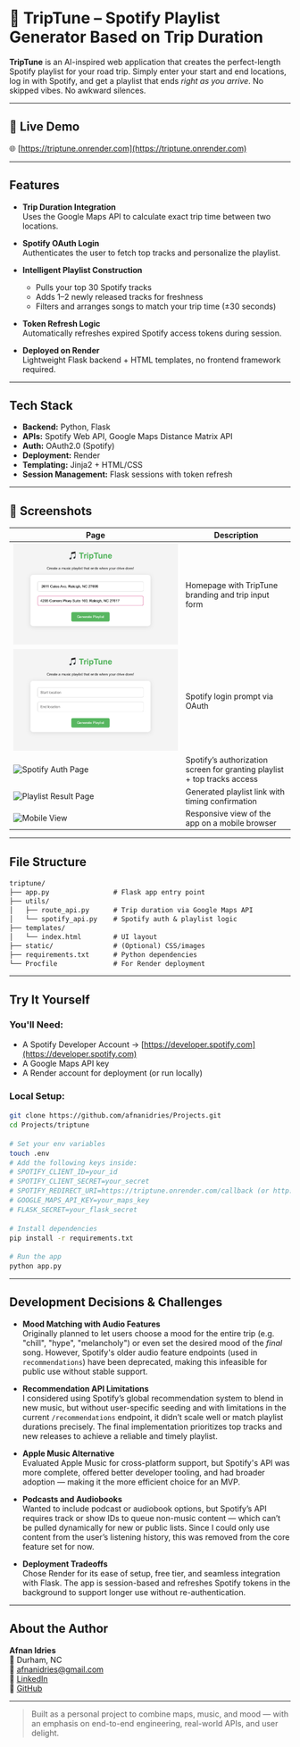 # 🎵 TripTune – Spotify Playlist Generator Based on Trip Duration

**TripTune** is an AI-inspired web application that creates the perfect-length Spotify playlist for your road trip. Simply enter your start and end locations, log in with Spotify, and get a playlist that ends *right as you arrive*. No skipped vibes. No awkward silences.

---

## 🚀 Live Demo  
🌐 [https://triptune.onrender.com](https://triptune.onrender.com)

---

## Features

- **Trip Duration Integration**  
  Uses the Google Maps API to calculate exact trip time between two locations.

- **Spotify OAuth Login**  
  Authenticates the user to fetch top tracks and personalize the playlist.

- **Intelligent Playlist Construction**  
  - Pulls your top 30 Spotify tracks  
  - Adds 1–2 newly released tracks for freshness  
  - Filters and arranges songs to match your trip time (±30 seconds)

- **Token Refresh Logic**  
  Automatically refreshes expired Spotify access tokens during session.

- **Deployed on Render**  
  Lightweight Flask backend + HTML templates, no frontend framework required.

---

## Tech Stack

- **Backend:** Python, Flask  
- **APIs:** Spotify Web API, Google Maps Distance Matrix API  
- **Auth:** OAuth2.0 (Spotify)  
- **Deployment:** Render  
- **Templating:** Jinja2 + HTML/CSS  
- **Session Management:** Flask sessions with token refresh

---

## 📸 Screenshots

| Page                              | Description                                                             |
|-----------------------------------|-------------------------------------------------------------------------|
| ![Landing Page](../CoffeeMaker/images/TripTuneFillForm.png)    | Homepage with TripTune branding and trip input form                    |
| ![Login Page](../CoffeeMaker/images/TripTuneHomepage.png)         | Spotify login prompt via OAuth                                         |
| ![Spotify Auth Page](screenshots/spotify-auth.png)| Spotify’s authorization screen for granting playlist + top tracks access |
| ![Playlist Result Page](screenshots/playlist-result.png) | Generated playlist link with timing confirmation                      |
| ![Mobile View](screenshots/mobile-view.png)       | Responsive view of the app on a mobile browser                         |

---

## File Structure

```
triptune/
├── app.py                # Flask app entry point
├── utils/
│   ├── route_api.py      # Trip duration via Google Maps API
│   └── spotify_api.py    # Spotify auth & playlist logic
├── templates/
│   └── index.html        # UI layout
├── static/               # (Optional) CSS/images
├── requirements.txt      # Python dependencies
└── Procfile              # For Render deployment
```

---

## Try It Yourself

### You'll Need:
- A Spotify Developer Account → [https://developer.spotify.com](https://developer.spotify.com)
- A Google Maps API key
- A Render account for deployment (or run locally)

### Local Setup:
```bash
git clone https://github.com/afnanidries/Projects.git
cd Projects/triptune

# Set your env variables
touch .env
# Add the following keys inside:
# SPOTIFY_CLIENT_ID=your_id
# SPOTIFY_CLIENT_SECRET=your_secret
# SPOTIFY_REDIRECT_URI=https://triptune.onrender.com/callback (or http://localhost:5000/callback)
# GOOGLE_MAPS_API_KEY=your_maps_key
# FLASK_SECRET=your_flask_secret

# Install dependencies
pip install -r requirements.txt

# Run the app
python app.py
```

---

## Development Decisions & Challenges

- **Mood Matching with Audio Features**  
  Originally planned to let users choose a mood for the entire trip (e.g. "chill", "hype", "melancholy") or even set the desired mood of the *final* song. However, Spotify's older audio feature endpoints (used in `recommendations`) have been deprecated, making this infeasible for public use without stable support.

- **Recommendation API Limitations**  
  I considered using Spotify’s global recommendation system to blend in new music, but without user-specific seeding and with limitations in the current `/recommendations` endpoint, it didn’t scale well or match playlist durations precisely. The final implementation prioritizes top tracks and new releases to achieve a reliable and timely playlist.

- **Apple Music Alternative**  
  Evaluated Apple Music for cross-platform support, but Spotify's API was more complete, offered better developer tooling, and had broader adoption — making it the more efficient choice for an MVP.

- **Podcasts and Audiobooks**  
  Wanted to include podcast or audiobook options, but Spotify’s API requires track or show IDs to queue non-music content — which can’t be pulled dynamically for new or public lists. Since I could only use content from the user’s listening history, this was removed from the core feature set for now.

- **Deployment Tradeoffs**  
  Chose Render for its ease of setup, free tier, and seamless integration with Flask. The app is session-based and refreshes Spotify tokens in the background to support longer use without re-authentication.

---

## About the Author

**Afnan Idries**  
📍 Durham, NC  
📧 afnanidries@gmail.com  
🔗 [LinkedIn](https://linkedin.com/in/afnanidries)  
🔗 [GitHub](https://github.com/afnanidries)

---

> Built as a personal project to combine maps, music, and mood — with an emphasis on end-to-end engineering, real-world APIs, and user delight.
